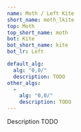 ```yaml
---
name: Moth / Left Kite
short_name: moth_lkite
top: Moth
top_short_name: moth
bot: Kite
bot_short_name: kite
bot_lr: Left

default_alg:
  alg: "0,0/"
  description: TODO
other_algs:
  -
    alg: "0,0/"
    description: TODO
---
```


Description TODO

